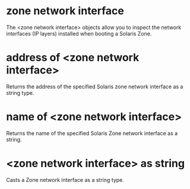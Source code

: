 # zone network interface

The &lt;zone network interface&gt; objects allow you to inspect the network interfaces (IP layers) installed when booting a Solaris Zone.

# address of &lt;zone network interface&gt;

Returns the address of the specified Solaris zone network interface as a string type.

# name of &lt;zone network interface&gt;

Returns the name of the specified Solaris Zone network interface as a string.

# &lt;zone network interface&gt; as string

Casts a Zone network interface as a string type.
